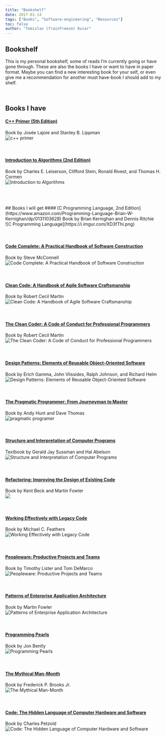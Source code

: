 ```yaml
---
title: "Bookshelf"
date: 2017-01-14
tags: ["Books", "Software-engineering", "Resources"]
toc: false
author: "Tomislav (frainfreeze) Kucar"
---
```


## Bookshelf

This is my personal bookshelf, some of reads I’m currently going or have gone through. These are also the books I have or want to have in paper format. Maybe you can find a new interesting book for your self, or even give me a recommendation for another must have-book I should add to my shelf.

<br>

## Books I have
#### [C++ Primer (5th Edition) ](https://www.amazon.com/Primer-5th-Stanley-B-Lippman/dp/0321714113/ref=pd_lpo_sbs_14_t_0?_encoding=UTF8&psc=1&refRID=2AGS57QXQPVF8Y2X49KK)
Book by Josée Lajoie and Stanley B. Lippman
<br>
![c++ primer](https://i.imgur.com/snj06FS.png)
<br><br><br>

#### [Introduction to Algorithms (2nd Edition)](https://mitpress.mit.edu/books/introduction-algorithms)
Book by Charles E. Leiserson, Clifford Stein, Ronald Rivest, and Thomas H. Cormen
<br>
![Introduction to Algorithms](https://i.imgur.com/COlm7mf.png)
<br><br><br>

<br>
## Books I will get
#### [C Programming Language, 2nd Edition](https://www.amazon.com/Programming-Language-Brian-W-Kernighan/dp/0131103628)
Book by Brian Kernighan and Dennis Ritchie
<br>
![C Programming Language](https://i.imgur.com/XD3fThi.png)
<br><br><br>

#### [Code Complete: A Practical Handbook of Software Construction](https://www.amazon.com/Code-Complete-Practical-Handbook-Construction/dp/0735619670)
Book by Steve McConnell
<br>
![Code Complete: A Practical Handbook of Software Construction](https://i.imgur.com/5eggC4J.png)
<br><br><br>

#### [Clean Code: A Handbook of Agile Software Craftsmanship](https://www.amazon.com/Clean-Code-Handbook-Software-Craftsmanship/dp/0132350882/ref=sr_1_1?s=books&ie=UTF8&qid=1516450101&sr=1-1&keywords=Clean+Code%3A+A+Handbook+of+Agile+Software+Craftsmanship)
Book by Robert Cecil Martin
<br>
![Clean Code: A Handbook of Agile Software Craftsmanship](https://i.imgur.com/vCOlWzq.png)
<br><br><br>

#### [The Clean Coder: A Code of Conduct for Professional Programmers](https://www.amazon.com/Clean-Coder-Conduct-Professional-Programmers/dp/0137081073/ref=pd_bxgy_14_img_3?_encoding=UTF8&pd_rd_i=0137081073&pd_rd_r=1EWV0Y48Z9M49TD8MRDB&pd_rd_w=TPFVA&pd_rd_wg=rdSbM&psc=1&refRID=1EWV0Y48Z9M49TD8MRDB)
Book by Robert Cecil Martin
<br>
![The Clean Coder: A Code of Conduct for Professional Programmers](https://i.imgur.com/svaRmaZ.png)
<br><br><br>

#### [Design Patterns: Elements of Reusable Object-Oriented Software](https://www.amazon.com/Design-Patterns-Elements-Reusable-Object-Oriented/dp/0201633612/ref=pd_sim_14_6?_encoding=UTF8&pd_rd_i=0201633612&pd_rd_r=RX1WJ0R2BQE5TQW4FSFP&pd_rd_w=wv3d6&pd_rd_wg=u0pFp&psc=1&refRID=RX1WJ0R2BQE5TQW4FSFP)
Book by Erich Gamma, John Vlissides, Ralph Johnson, and Richard Helm
<br>
![Design Patterns: Elements of Reusable Object-Oriented Software](https://i.imgur.com/FOcXe1y.png)
<br><br><br>

#### [The Pragmatic Programmer: From Journeyman to Master](https://www.amazon.com/Pragmatic-Programmer-Journeyman-Master/dp/020161622X)
Book by Andy Hunt and Dave Thomas
<br>
![pragmatic programer](https://i.imgur.com/rL2SPXq.png)
<br><br><br>

#### [Structure and Interpretation of Computer Programs](https://mitpress.mit.edu/sicp/full-text/book/book.html)
Textbook by Gerald Jay Sussman and Hal Abelson
<br>
![Structure and Interpretation of Computer Programs](https://i.imgur.com/3wFPPH6.png)
<br><br><br>

#### [Refactoring: Improving the Design of Existing Code](https://www.amazon.com/Refactoring-Improving-Existing-Addison-Wesley-Technology-ebook/dp/B007WTFWJ6)
Book by Kent Beck and Martin Fowler
<br>
![](https://i.imgur.com/hamjrFj.png)
<br><br><br>

#### [Working Effectively with Legacy Code](https://www.amazon.com/Working-Effectively-Legacy-Michael-Feathers/dp/0131177052)
Book by Michael C. Feathers
<br>
![Working Effectively with Legacy Code](https://i.imgur.com/lgY9JFj.png)
<br><br><br>

#### [Peopleware: Productive Projects and Teams](https://www.amazon.com/Peopleware-Productive-Projects-Teams-3rd/dp/0321934113)
Book by Timothy Lister and Tom DeMarco
<br>
![Peopleware: Productive Projects and Teams](https://i.imgur.com/28o4Mcc.png)
<br><br><br>

#### [Patterns of Enterprise Application Architecture](https://www.amazon.com/Patterns-Enterprise-Application-Architecture-Martin/dp/0321127420/ref=pd_sim_14_22?_encoding=UTF8&pd_rd_i=0321127420&pd_rd_r=RY8VVWK83WREQJNWN7NV&pd_rd_w=URTnq&pd_rd_wg=Dx8KM&psc=1&refRID=RY8VVWK83WREQJNWN7NV)
Book by Martin Fowler
<br>
![Patterns of Enterprise Application Architecture](https://i.imgur.com/1tp16iF.png)
<br><br><br>

#### [Programming Pearls](https://www.amazon.com/Programming-Pearls-2nd-Jon-Bentley/dp/0201657880/ref=sr_1_1?s=books&ie=UTF8&qid=1516459515&sr=1-1&keywords=Programming+Pearls)
Book by Jon Bently
<br>
![Programming Pearls](https://i.imgur.com/BEhMdud.png)
<br><br><br>

#### [The Mythical Man-Month](https://www.amazon.com/Mythical-Man-Month-Software-Engineering-Anniversary/dp/0201835959/ref=pd_sim_14_15?_encoding=UTF8&pd_rd_i=0201835959&pd_rd_r=ZKN1W83HB5TH0SVQ8WJQ&pd_rd_w=mzMfH&pd_rd_wg=myzhy&psc=1&refRID=ZKN1W83HB5TH0SVQ8WJQ)
Book by Frederick P. Brooks Jr.
<br>
![The Mythical Man-Month](https://i.imgur.com/Bx8xMoz.png)
<br><br><br>

#### [Code: The Hidden Language of Computer Hardware and Software](https://www.amazon.com/Code-Language-Computer-Hardware-Software/dp/0735611319)
Book by Charles Petzold
<br>
![Code: The Hidden Language of Computer Hardware and Software](https://i.imgur.com/yysdrs7.png)